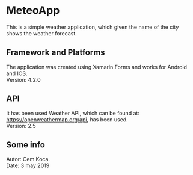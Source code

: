 # MeteoApp
This is a simple weather application, which given the name of the city shows the weather forecast.

## Framework and Platforms
The application was created using Xamarin.Forms and works for Android and IOS.<br />
Version: 4.2.0

## API
It has been used Weather API, which can be found at: https://openweathermap.org/api, has been used.<br />
Version: 2.5

## Some info
Autor: Cem Koca.<br />
Date: 3 may 2019
